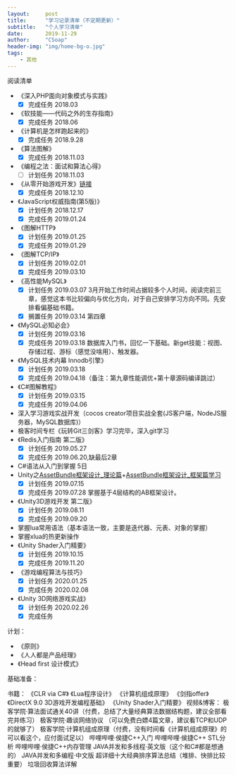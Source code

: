 ```yaml
---
layout:     post
title:      "学习记录清单（不定期更新）"
subtitle:   "个人学习清单"
date:       2019-11-29
author:     "CSoap"
header-img: "img/home-bg-o.jpg"
tags:
    - 其他
---
```


阅读清单
- 《深入PHP面向对象模式与实践》
	- [x] 完成任务	2018.03
-  《软技能——代码之外的生存指南》
	- [x] 完成任务	2018.06
- 《计算机是怎样跑起来的》
	- [x] 完成任务	2018.9.28
- 《算法图解》
	- [x] 完成任务	2018.11.03
- 《编程之法：面试和算法心得》
	- [ ] 计划任务	2018.11.03
- 《从零开始游戏开发》[链接](https://time.geekbang.org/column/intro/87)
	- [x] 完成任务	2018.12.10 
- 《JavaScript权威指南(第5版)》
	- [x] 计划任务	2018.12.17
	- [x]  完成任务	2019.01.24
- 《图解HTTP》
	- [x] 计划任务	2019.01.25
	- [x]  完成任务	2019.01.29
-  《图解TCP/IP》
    - [x] 计划任务	2019.02.01
    - [x] 完成任务  2019.03.10
-  《高性能MySQL》
    - [x] 计划任务	2019.03.07
    3月开始工作时间占据较多个人时间，阅读完前三章，感觉这本书比较偏向与优化方向，对于自己安排学习方向不同。先安排看偏基础书籍。
    - [x] 搁置任务	2019.03.14 第四章
 -  《MySQL必知必会》
	  - [x] 计划任务	2019.03.16
	  - [x] 完成任务    2019.03.18
	  数据库入门书，回忆一下基础。新get技能：视图、存储过程、游标（感觉没啥用）、触发器。
 - 《MySQL技术内幕 Innodb引擎》
 	- [x] 计划任务	2019.03.18
 	- [x] 完成任务   2019.04.18（备注：第九章性能调优+第十章源码编译跳过）
 -  《C#图解教程》
    - [x] 计划任务	2019.03.15
    - [X] 完成任务  2019.04.06

 - 深入学习游戏实战开发（cocos creator项目实战全套(JS客户端，NodeJS服务器，MySQL数据库)） 
 - 极客时间专栏《玩转Git三剑客》学习完毕，深入git学习
 - 《Redis入门指南 第二版》
  	- [x] 计划任务	2019.05.27
 	- [x] 完成任务  2019.06.20,缺最后2章
 -  C#语法从入门到掌握 5日
 -  Unity之[AssetBundle框架设计_理论篇](http://edu.manew.com/course/422)+[AssetBundle框架设计_框架篇学习](http://edu.manew.com/course/429) 
  	- [x] 计划任务	2019.07.15
 	- [x] 完成任务  2019.07.28
 	掌握基于4层结构的AB框架设计。
 -  《Unity3D游戏开发 第二版》
    - [x] 计划任务	2019.08.11
    - [x] 完成任务   2019.09.20
 -  掌握lua常用语法（基本语法一致，主要是迭代器、元表、对象的掌握）
 -  掌握xlua的热更新操作
 -  《Unity Shader入门精要》
    - [x] 计划任务	2019.10.15
    - [x] 完成任务  2019.11.20 
 -  《游戏编程算法与技巧》
    - [x] 计划任务  2020.01.25
    - [x] 完成任务  2020.02.08 
 -  《Unity 3D网络游戏实战》
    - [x] 计划任务  2020.02.26
    - [x] 完成任务

计划：
 - 《原则》
 - 《人人都是产品经理》
 - 《Head first 设计模式》

基础准备：

书籍：
《CLR via C#》
《Lua程序设计》
《计算机组成原理》
《剑指offer》
《DirectX 9.0 3D游戏开发编程基础》
《Unity Shader入门精要》
视频&博客：
极客学院·算法面试通关40讲（付费，总结了大量经典算法数据结构题，建议全部看完并练习）
极客学院·趣谈网络协议 （可以免费白嫖4篇文章，建议看TCP和UDP的就够了）
极客学院·计算机组成原理（付费，没有时间看《计算机组成原理》的可以看这个，应付面试足以）
哔哩哔哩·侯捷C++入门
哔哩哔哩·侯捷C++ STL分析
哔哩哔哩·侯捷C++内存管理
JAVA并发和多线程·英文版（这个和C#都是想通的）
JAVA并发和多编程·中文版
超详细十大经典排序算法总结（堆排、快排比较重要）
垃圾回收算法详解
